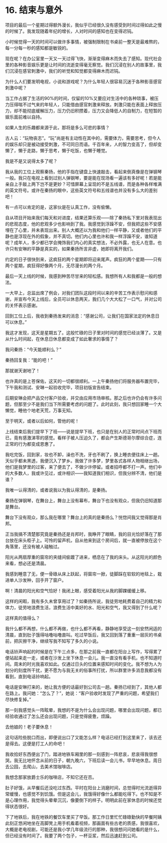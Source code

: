 # 16. 结束与意外

项目的最后一个星期过得额外漫长，我似乎已经很久没有感受到时间过得如此之慢的时候了。我发现随着年纪的增长，人对时间的感知也在变得迟钝。

小时候觉得一天的时间可以做许多事情，被强制限制在书桌前一整天是最难熬的，每一分每一秒的感知都是敏锐的。

现在呢？在办公室里一天又一天过得飞快，渐渐变得麻木而失去了感知。现代社会里的各种影音娱乐更是让时间的流逝变得毫无察觉。我们沉浸在别人的故事里，我们沉浸在感官刺激中，我们的听觉和知觉都变得麻木而迟钝。

为什么人们要发明电视，小说和游戏呢？为什么年轻人很容易沉迷于各种影音感官刺激中呢？

当工作占据了生活的90%的时间，仅留的10%又要应对生活中的各种琐事，被压力压得喘不过气来的年轻人，只能借由感官刺激来释放。刺激只能在表面上释放压力，却不能彻底缓解压力，压力仍旧积攒着，压力又会降低人的自制力，在短暂的娱乐面前难以自持。

如果人生的乐趣都来源于此，那将是多么可悲的事情？

古人云：“玩物丧志”。“玩”尚是有主动性在其中的，需要体力，需要思考，但今人的娱乐却只是被动接受刺激，不可同日而语。千百年来，人的智力变高了，但却变懒了，懒于走路，懒于思考，懒于吃饭，也懒于睡觉。

我是不是又说得太多了呢？

我从我的工位上观察秦扬，他的手指在键盘上快速敲击，看起来倒真像是在弹钢琴一般。我只在电视上看到过别人弹钢琴，要是能在现场看一遍该有多好呢！若是能亲自上手敲上两下岂不是更妙？可惜屏幕上呈现的不是五线谱，而是各种各样堆满的英文符号。或许在秦扬的眼中，这些英文符号和五线谱也并没有多么大的差别吧！

有一点可以肯定的是，这家伙是在认真工作，没有偷懒。

自从项目开始来我们每天和对进度，结果还算乐观——除了秦扬私下里对我表现出的悲观态度，他的悲观多少也影响到了我。我感觉到浮躁不安，但我把这些不安感埋在了心里，并未表现出来。别人大概还以为我和他们一样平静，又或者他们的平静也是浮现在外的假象，并不真切。他们内心里也许和我一样浮躁不安，谁知道呢？成年人，多少都已学会掩饰我们内心的真实想法，不必外露，也无人在意。也许只有安琳的平静是真实的，如果秦扬所言非虚，她即将离开我们。

约定的日子很快到来，这疯狂的两个星期即将迎来尾声。疯狂的两个星期——只有两个星期，疯狂得好像两个月，无尽漫长的两个月。

最后一天上线的时候，我感到种苦尽甘来的轻松感。我想所有人和我都是一般的想法。

一大早上，总监出席了例会，对我们团队这段时间以来的辛苦工作表示慰问和感谢，并宣布今天上线后，全员可以休息两天，我们几个大大松了一口气，并对公司的关怀表示感谢。

回到工位上后，我收到秦扬发来的消息：“感谢公司，让我们在国家法定的休息日可以休息。”

我这才发现，这天是星期五了。这般忙碌的日子里对时间的感觉已经淡薄了。又是从什么时间起，在休息日休息都变成了如此奢求的事情了？

我问秦扬：“今天能顺利么？”

秦扬回复我：“能的吧！”

那就谢天谢地了！

也许真的是上苍保佑，这天的一切都很顺利。一上午秦扬他们将服务器布置完毕，下午我和测试、安琳一起验收完毕，项目初版宣告结束。

后期安琳会把产品交付客户验收，并交由应用市场审核。那之后也许仍会有许多问题，但那至少不是我们当下所需要考虑的问题了。此时此刻，我只想回家睡一个大懒觉，睡他个地老天荒，万事无知。

至于明天，或者以后如何，管他的呢！

上线结束后我们提早下了班——说是提早下班，也只是在别人的正常时间点下班而已，竟有感激涕零的感觉。看样子被人压迫久了，都会产生斯德哥尔摩综合症，连正常的行为都变成恩惠了。

我吃完饭，回到家，妆也不卸，澡也不洗，牙也不刷了，换上睡衣便往床上一趟。天似乎都未黑透，我便沉入了梦乡。我做了许多梦，梦里各式各样人物相继出场，他们是我梦里的过客，来了便去了，不做少许停留。或者招呼都不打一声。他们中的大多数人，我或许见过，或许相识——我知道我们相识，但我分辨不清，他们是谁？

我唯一认得清的，或者说我以为我认得清的，是秦扬。

秦扬在弹钢琴，在舞台上，舞台上没有幕布，舞台下也没有观众，但我仍旧知道那是舞台。

舞台下没有观众，那么我在哪里？舞台上的真的是秦扬么？恍惚间我又觉得那是肖邦。

正当我搞不清楚那究竟是秦扬还是肖邦时，我睁开了眼睛，我的目光恰好落在了那台放在床头柜子上。可怜的留声机，自从他来到这个房间后，就一直被停放在这个角落里，还没有被人碰触过。

阳光从两扇厚重的窗帘的夹缝间偷踱了进来，栖息在了我的床头。从这阳光的颜色来看，想必还是清晨。

我感到睡意了无，便一骨碌从床上跃起，将窗帘一掀，徒脚踩在软软的地毯上，栽进单人沙发种，回手开了窗户。

啊！清晨的阳光和空气恰好！我闭上眼，感受着阳光从我的脚踝缓缓上移。

这样的闲暇，我有多久未曾享用过了？如秦扬所说，我徒劳地耗费着自己的精力和体力，徒劳地浪费生活，浪费生活中美好的水、阳光和空气，我又得到了什么呢？

这样真的值得么？

我什么都不再想，什么都不再做，也什么都不再看，静静地享受这一刻安然闲适的清晨，直到肚子饿得咕噜咕噜直叫。吃过早饭后，我又回到落了重重一层灰的书桌前，把灰擦干净，继续写我不知写了多久的小说。

电话铃声响起的时候是在下午三点多，在那之前我一直都在阳台上写作，写得累了便站起来走一走，或者在沙发上坐下休息一会儿。我一直没有看手机，也不知道时间。周末的时光我喜欢如此。仅通过日头的位置来感知时间的变化。我不想为人为划分的刻度所干扰，更不愿为与我无关的俗事所打扰，所以群里许多消息我都没有看到，直到电话铃响起。

电话是安琳打来的，她让我方便的话最好到公司去一趟。秦扬已经到了，其他人都在路上。我问她：“怎么了？”，她说：“客户验收时发现了严重的问题，希望我们尽快修复掉。”

那一刻我感觉头一阵眩晕，我想的不是为什么会出现问题，哪里会出现问题，都已经验收通过了怎么还会出现问题，只是觉得疲惫，烦躁。

去他娘的！老子要休息！

这句话险些脱口而出，即便说出口了又能怎么样？电话已经打到这里来了，该去还是得去。这便是打工人的命吧！

我收拾好东西便出了门，踏进地铁车厢里的那一刻感到一阵悲哀，悲哀得我很想哭。我无比地怀念从前的日子，朝九晚六，下班后读一会儿书，早早地休息。周日去公园，去爬山，去美术馆咖啡店。

我想念那家放爵士乐的咖啡店，不知它还在否。

肚子好饿，从早餐后还没吃过东西。平时在阳台上消磨时间，总觉得时光流逝得异常缓慢，也感觉不到饥饿。但是这会儿，我饿得好像什么都能吃得下。也不知是不是心理作用，我觉得头晕晕沉沉，像要倒下的样子。明明此前在家休息的时候还觉得状态很好。

下了地铁后，我在地铁的餐饮车里买了早饭。那工作日里忙忙碌碌勤快的早餐阿姨此刻正悠闲地坐在高脚凳上用手机看着视频，那画面有些古老的质感，我很喜欢，大概是老电视剧，可能还是我小学几年级流行的那种，我很想问问她看的是什么，但已经没有时间了。我要了两个包子，一杯豆浆，然后迅速赶到公司。

